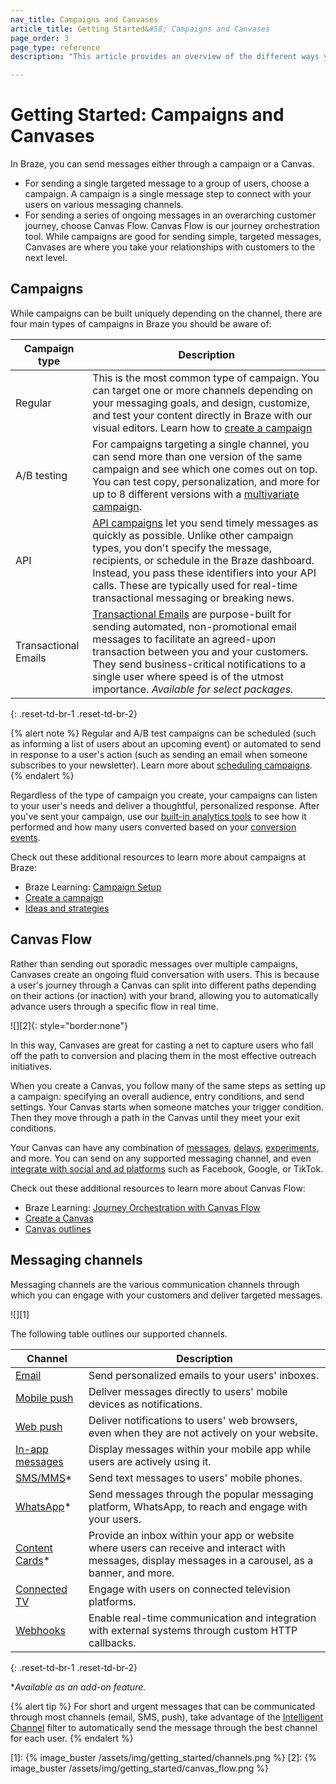 ```yaml
---
nav_title: Campaigns and Canvases
article_title: Getting Started&#58; Campaigns and Canvases
page_order: 3
page_type: reference
description: "This article provides an overview of the different ways you can send messages with Braze."

---
```


# Getting Started: Campaigns and Canvases

In Braze, you can send messages either through a campaign or a Canvas.

- For sending a single targeted message to a group of users, choose a campaign. A campaign is a single message step to connect with your users on various messaging channels.
- For sending a series of ongoing messages in an overarching customer journey, choose Canvas Flow. Canvas Flow is our journey orchestration tool. While campaigns are good for sending simple, targeted messages, Canvases are where you take your relationships with customers to the next level.

## Campaigns

While campaigns can be built uniquely depending on the channel, there are four main types of campaigns in Braze you should be aware of:

| Campaign type        | Description                                                                                                                                                                                                                                                                                              |
| -------------------- | -------------------------------------------------------------------------------------------------------------------------------------------------------------------------------------------------------------------------------------------------------------------------------------------------------- |
| Regular              | This is the most common type of campaign. You can target one or more channels depending on your messaging goals, and design, customize, and test your content directly in Braze with our visual editors. Learn how to [create a campaign]({{site.baseurl}}/user_guide/engagement_tools/campaigns/building_campaigns/creating_campaign) |
| A/B testing          | For campaigns targeting a single channel, you can send more than one version of the same campaign and see which one comes out on top. You can test copy, personalization, and more for up to 8 different versions with a [multivariate campaign]({{site.baseurl}}/user_guide/engagement_tools/testing/multivariant_testing/). |
| API                  | [API campaigns]({{site.baseurl}}/api/api_campaigns/) let you send timely messages as quickly as possible. Unlike other campaign types, you don't specify the message, recipients, or schedule in the Braze dashboard. Instead, you pass these identifiers into your API calls. These are typically used for real-time transactional messaging or breaking news.  |
| Transactional Emails | [Transactional Emails]({{site.baseurl}}/user_guide/message_building_by_channel/email/transactional_message_api_campaign/) are purpose-built for sending automated, non-promotional email messages to facilitate an agreed-upon transaction between you and your customers. They send business-critical notifications to a single user where speed is of the utmost importance. *Available for select packages.* |
{: .reset-td-br-1 .reset-td-br-2}

{% alert note %}
Regular and A/B test campaigns can be scheduled (such as informing a list of users about an upcoming event) or automated to send in response to a user's action (such as sending an email when someone subscribes to your newsletter). Learn more about [scheduling campaigns]({{site.baseurl}}/user_guide/engagement_tools/campaigns/building_campaigns/delivery_types).
{% endalert %}

Regardless of the type of campaign you create, your campaigns can listen to your user's needs and deliver a thoughtful, personalized response. After you've sent your campaign, use our [built-in analytics tools]({{site.baseurl}}/user_guide/data_and_analytics/reporting) to see how it performed and how many users converted based on your [conversion events]({{site.baseurl}}/user_guide/engagement_tools/campaigns/building_campaigns/conversion_events/).

Check out these additional resources to learn more about campaigns at Braze:

- Braze Learning: [Campaign Setup](https://learning.braze.com/campaign-setup-delivery-targeting-conversions)
- [Create a campaign]({{site.baseurl}}/user_guide/engagement_tools/campaigns/building_campaigns/creating_campaign)
- [Ideas and strategies]({{site.baseurl}}/user_guide/engagement_tools/campaigns/ideas_and_strategies)

## Canvas Flow

Rather than sending out sporadic messages over multiple campaigns, Canvases create an ongoing fluid conversation with users. This is because a user's journey through a Canvas can split into different paths depending on their actions (or inaction) with your brand, allowing you to automatically advance users through a specific flow in real time.

![][2]{: style="border:none"}

In this way, Canvases are great for casting a net to capture users who fall off the path to conversion and placing them in the most effective outreach initiatives.

When you create a Canvas, you follow many of the same steps as setting up a campaign: specifying an overall audience, entry conditions, and send settings. Your Canvas starts when someone matches your trigger condition. Then they move through a path in the Canvas until they meet your exit conditions.

Your Canvas can have any combination of [messages]({{site.baseurl}}/user_guide/engagement_tools/canvas/canvas_components/message_step/), [delays]({{site.baseurl}}/user_guide/engagement_tools/canvas/canvas_components/delay_step/), [experiments]({{site.baseurl}}/user_guide/engagement_tools/canvas/canvas_components/experiment_step/), and more. You can send on any supported messaging channel, and even [integrate with social and ad platforms]({{site.baseurl}}/partners/canvas_steps/overview/) such as Facebook, Google, or TikTok.

Check out these additional resources to learn more about Canvas Flow:

- Braze Learning: [Journey Orchestration with Canvas Flow](https://learning.braze.com/path/journey-orchestration-with-canvas-flow)
- [Create a Canvas]({{site.baseurl}}/user_guide/engagement_tools/canvas/create_a_canvas/create_a_canvas/)
- [Canvas outlines]({{site.baseurl}}/user_guide/engagement_tools/canvas/get_started/canvas_outlines/)

## Messaging channels

Messaging channels are the various communication channels through which you can engage with your customers and deliver targeted messages. 

![][1]

The following table outlines our supported channels.

| Channel                                                                                              | Description                                                                                                                                            |
| ---------------------------------------------------------------------------------------------------- | ------------------------------------------------------------------------------------------------------------------------------------------------------ |
| [Email]({{site.baseurl}}/user_guide/message_building_by_channel/email/about/)                        | Send personalized emails to your users' inboxes.                                                                                                       |
| [Mobile push]({{site.baseurl}}/user_guide/message_building_by_channel/push/about/)                   | Deliver messages directly to users' mobile devices as notifications.                                                                                   |
| [Web push]({{site.baseurl}}/user_guide/message_building_by_channel/push/web)                         | Deliver notifications to users' web browsers, even when they are not actively on your website.                                                         |
| [In-app messages]({{site.baseurl}}/user_guide/message_building_by_channel/in-app_messages/about/)    | Display messages within your mobile app while users are actively using it.                                                                             |
| [SMS/MMS]({{site.baseurl}}/user_guide/message_building_by_channel/sms/about_sms/)*                   | Send text messages to users' mobile phones.                                                                                                            |
| [WhatsApp]({{site.baseurl}}/user_guide/message_building_by_channel/whatsapp/overview/)*              | Send messages through the popular messaging platform, WhatsApp, to reach and engage with your users.                                                   |
| [Content Cards]({{site.baseurl}}/user_guide/message_building_by_channel/content_cards/about/)*       | Provide an inbox within your app or website where users can receive and interact with messages, display messages in a carousel, as a banner, and more. |
| [Connected TV]({{site.baseurl}}/developer_guide/platform_wide/tv_and_ott/)                           | Engage with users on connected television platforms.                                                                                                   |
| [Webhooks]({{site.baseurl}}/user_guide/message_building_by_channel/webhooks/understanding_webhooks/) | Enable real-time communication and integration with external systems through custom HTTP callbacks.                                                    |
{: .reset-td-br-1 .reset-td-br-2}

**Available as an add-on feature.*

{% alert tip %}
For short and urgent messages that can be communicated through most channels (email, SMS, push), take advantage of the [Intelligent Channel]({{site.baseurl}}/user_guide/sage_ai/intelligence/intelligent_channel/) filter to automatically send the message through the best channel for each user.
{% endalert %}

[1]: {% image_buster /assets/img/getting_started/channels.png %}
[2]: {% image_buster /assets/img/getting_started/canvas_flow.png %}